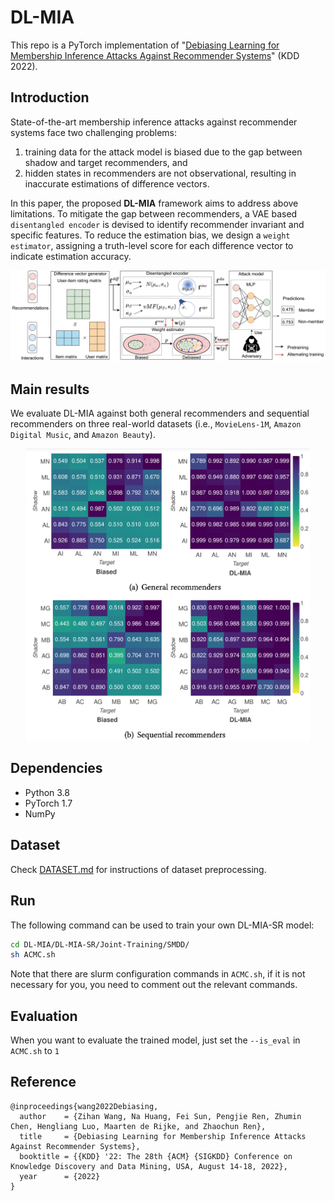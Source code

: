 # DL-MIA
This repo is a PyTorch implementation of "[Debiasing Learning for Membership Inference Attacks Against Recommender Systems](https://arxiv.org/pdf/2206.12401.pdf)" (KDD 2022).

## Introduction
State-of-the-art membership inference attacks against recommender systems face two challenging problems: 
1. training data for the attack model is biased due to the gap between shadow and target recommenders, and 
2. hidden states in recommenders are not observational, resulting in inaccurate estimations of difference vectors.

In this paper, the proposed **DL-MIA** framework aims to address above limitations. To mitigate the gap between recommenders, a VAE based `disentangled encoder` is devised to identify recommender invariant and specific features. To reduce the estimation bias, we design a `weight estimator`, assigning a truth-level score for each difference vector to indicate estimation accuracy. 

![framework](figures/framework.png)

## Main results
We evaluate DL-MIA against both general recommenders and sequential recommenders on three real-world datasets (i.e., `MovieLens-1M`, `Amazon Digital Music`, and `Amazon Beauty`). 

<div align=center>
<img src="figures/heatmap.png" width="90%" height="90%">
</div>


## Dependencies

- Python 3.8
- PyTorch 1.7
- NumPy

## Dataset

Check [DATASET.md](DATASET.md) for instructions of dataset preprocessing.

## Run
The following command can be used to train your own DL-MIA-SR model:
```bash
cd DL-MIA/DL-MIA-SR/Joint-Training/SMDD/
sh ACMC.sh
```
Note that there are slurm configuration commands in ```ACMC.sh```, if it is not necessary for you, you need to comment out the relevant commands.
<!-- ``run_vgvae.sh`` is provided as an example for training new models -->

## Evaluation

When you want to evaluate the trained model, just set the ```--is_eval``` in ```ACMC.sh``` to ```1```


## Reference

```
@inproceedings{wang2022Debiasing,
  author    = {Zihan Wang, Na Huang, Fei Sun, Pengjie Ren, Zhumin Chen, Hengliang Luo, Maarten de Rijke, and Zhaochun Ren},
  title     = {Debiasing Learning for Membership Inference Attacks Against Recommender Systems},
  booktitle = {{KDD} '22: The 28th {ACM} {SIGKDD} Conference on Knowledge Discovery and Data Mining, USA, August 14-18, 2022},
  year      = {2022}
}
```
